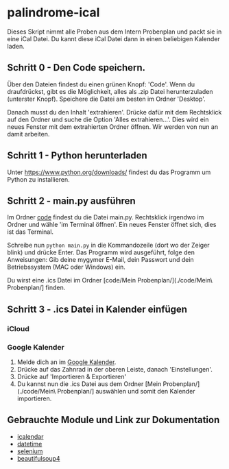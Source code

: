 # palindrome-ical
Dieses Skript nimmt alle Proben aus dem Intern Probenplan und packt sie in eine iCal Datei.
Du kannt diese iCal Datei dann in einen beliebigen Kalender laden.

## Schritt 0 - Den Code speichern.
Über den Dateien findest du einen grünen Knopf: 'Code'. Wenn du draufdrückst, gibt es die Möglichkeit, alles als .zip Datei herunterzuladen (unterster Knopf). Speichere die Datei am besten im Ordner 'Desktop'.


Danach musst du den Inhalt 'extrahieren'. Drücke dafür mit dem Rechtsklick auf den Ordner und suche die Option 'Alles extrahieren...'. Dies wird ein neues Fenster mit dem extrahierten Ordner öffnen. Wir werden von nun an damit arbeiten.

## Schritt 1 - Python herunterladen
Unter https://www.python.org/downloads/ findest du das Programm um Python zu installieren.

## Schritt 2 - main.py ausführen
Im Ordner [code](./code/) findest du die Datei main.py. Rechtsklick irgendwo im Ordner und wähle 'im Terminal öffnen'. Ein neues Fenster öffnet sich, dies ist das Terminal. 


Schreibe nun ```python main.py``` in die Kommandozeile (dort wo der Zeiger blink) und drücke Enter.
Das Programm wird ausgeführt, folge den Anweisungen: Gib deine mygymer E-Mail, dein Passwort und dein Betriebssystem (MAC oder Windows) ein.

Du wirst eine .ics Datei im Ordner [code/Mein Probenplan/](./code/Mein\ Probenplan/] finden. 

## Schritt 3 - .ics Datei in Kalender einfügen

### iCloud

### Google Kalender
1. Melde dich an im [Google Kalender](https://calendar.google.com/).
2. Drücke auf das Zahnrad in der oberen Leiste, danach 'Einstellungen'.
3. Drücke auf 'Importieren & Exportieren'
4. Du kannst nun die .ics Datei aus dem Ordner [Mein Probenplan/](./code/Mein\ Probenplan/] auswählen und somit den Kalender importieren.

## Gebrauchte Module und Link zur Dokumentation
- [icalendar](https://icalendar.readthedocs.io/en/latest/)
- [datetime](https://docs.python.org/3/library/datetime.html)
- [selenium](https://selenium-python.readthedocs.io/)
- [beautifulsoup4](https://beautiful-soup-4.readthedocs.io/en/latest/)	
